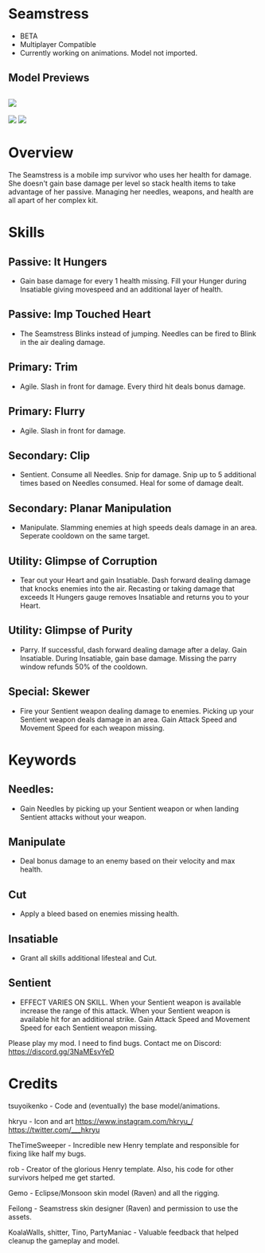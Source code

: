 # Seamstress

- BETA
- Multiplayer Compatible
- Currently working on animations. Model not imported.

## Model Previews

## [![](https://i.postimg.cc/gJ7r3rwH/seamstress.png)]()

[![](https://i.postimg.cc/zD9FrGdh/Seamstress-MADISON.png)]()
[![](https://i.postimg.cc/d0yJgnDr/raven.png)]()

# Overview

The Seamstress is a mobile imp survivor who uses her health for damage. She doesn't gain base damage per level so stack health items to take advantage of her passive. Managing her needles, weapons, and health are all apart of her complex kit.

# Skills

## Passive: **It Hungers**

- Gain base damage for every 1 health missing. Fill your Hunger during Insatiable giving movespeed and an additional layer of health.

## Passive: **Imp Touched Heart**

- The Seamstress Blinks instead of jumping. Needles can be fired to Blink in the air dealing damage.

## Primary: **Trim**

- Agile. Slash in front for damage. Every third hit deals bonus damage.

## Primary: **Flurry**

- Agile. Slash in front for damage.

## Secondary: **Clip**

- Sentient. Consume all Needles. Snip for damage. Snip up to 5 additional times based on Needles consumed. Heal for some of damage dealt.

## Secondary: **Planar Manipulation**

- Manipulate. Slamming enemies at high speeds deals damage in an area. Seperate cooldown on the same target.

## Utility: **Glimpse of Corruption**

- Tear out your Heart and gain Insatiable. Dash forward dealing damage that knocks enemies into the air. Recasting or taking damage that exceeds It Hungers gauge removes Insatiable and returns you to your Heart.

## Utility: **Glimpse of Purity**

- Parry. If successful, dash forward dealing damage after a delay. Gain Insatiable. During Insatiable, gain base damage. Missing the parry window refunds 50% of the cooldown.

## Special: **Skewer**

- Fire your Sentient weapon dealing damage to enemies. Picking up your Sentient weapon deals damage in an area. Gain Attack Speed and Movement Speed for each weapon missing.

# Keywords

## **Needles**:

- Gain Needles by picking up your Sentient weapon or when landing Sentient attacks without your weapon.

## **Manipulate**

- Deal bonus damage to an enemy based on their velocity and max health.

## **Cut**

- Apply a bleed based on enemies missing health.

## **Insatiable**

- Grant all skills additional lifesteal and Cut.

## **Sentient**

- EFFECT VARIES ON SKILL. When your Sentient weapon is available increase the range of this attack. When your Sentient weapon is available hit for an additional strike. Gain Attack Speed and Movement Speed for each Sentient weapon missing.

Please play my mod. I need to find bugs.
Contact me on Discord: https://discord.gg/3NaMEsvYeD

# Credits

tsuyoikenko - Code and (eventually) the base model/animations.

hkryu - Icon and art https://www.instagram.com/hkryu_/ https://twitter.com/___hkryu

TheTimeSweeper - Incredible new Henry template and responsible for fixing like half my bugs.

rob - Creator of the glorious Henry template. Also, his code for other survivors helped me get started.

Gemo - Eclipse/Monsoon skin model (Raven) and all the rigging.

Feilong - Seamstress skin designer (Raven) and permission to use the assets.

KoalaWalls, shitter, Tino, PartyManiac - Valuable feedback that helped cleanup the gameplay and model.
